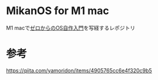 # MikanOS for M1 mac
M1 macで[ゼロからのOS自作入門](https://zero.osdev.jp/)を写経するレポジトリ


# 参考
https://qiita.com/yamoridon/items/4905765cc6e4f320c9b5
